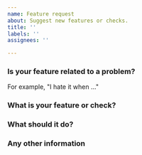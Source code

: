 ```yaml
---
name: Feature request
about: Suggest new features or checks.
title: ''
labels: ''
assignees: ''

---
```


### Is your feature related to a problem?

For example, "I hate it when ..."

### What is your feature or check?

### What should it do?

### Any other information
